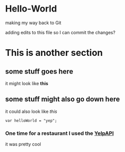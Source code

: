 # Hello-World
making my way back to Git

adding edits to this file so I can commit the changes?

# This is another section
## some stuff goes here
it might look like **this**
## some stuff might also go down here
it could also look like *this*


`var helloWorld = "yep";`

### One time for a restaurant I used the [Yelp](https://www.yelp.com/)[API](https://www.yelp.com/developers/documentation/v3/business_search)
it was pretty cool

